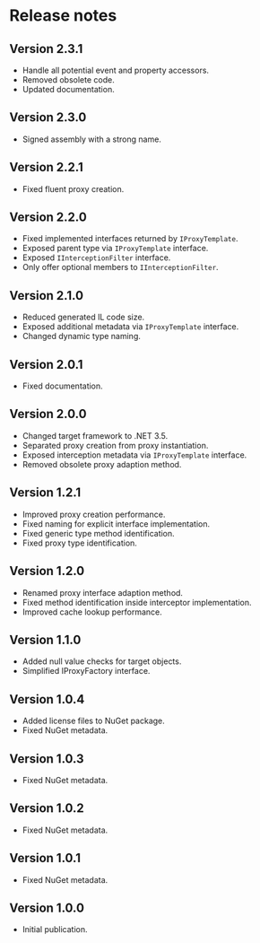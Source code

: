 # Release notes

## Version 2.3.1

* Handle all potential event and property accessors.
* Removed obsolete code.
* Updated documentation.

## Version 2.3.0

* Signed assembly with a strong name.

## Version 2.2.1

* Fixed fluent proxy creation.

## Version 2.2.0

* Fixed implemented interfaces returned by `IProxyTemplate`.
* Exposed parent type via `IProxyTemplate` interface.
* Exposed `IInterceptionFilter` interface.
* Only offer optional members to `IInterceptionFilter`.

## Version 2.1.0

* Reduced generated IL code size.
* Exposed additional metadata via `IProxyTemplate` interface.
* Changed dynamic type naming.

## Version 2.0.1

* Fixed documentation.

## Version 2.0.0

* Changed target framework to .NET 3.5.
* Separated proxy creation from proxy instantiation.
* Exposed interception metadata via `IProxyTemplate` interface.
* Removed obsolete proxy adaption method.

## Version 1.2.1

* Improved proxy creation performance.
* Fixed naming for explicit interface implementation.
* Fixed generic type method identification.
* Fixed proxy type identification.

## Version 1.2.0

* Renamed proxy interface adaption method.
* Fixed method identification inside interceptor implementation.
* Improved cache lookup performance.

## Version 1.1.0

* Added null value checks for target objects.
* Simplified IProxyFactory interface.

## Version 1.0.4

* Added license files to NuGet package.
* Fixed NuGet metadata.

## Version 1.0.3

* Fixed NuGet metadata.

## Version 1.0.2

* Fixed NuGet metadata.

## Version 1.0.1

* Fixed NuGet metadata.

## Version 1.0.0

* Initial publication.
